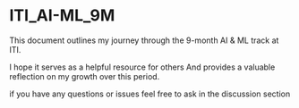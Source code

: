 # ITI_AI-ML_9M

This document outlines my journey through the 9-month AI & ML track at ITI. 

I hope it serves as a helpful resource for others 
And provides a valuable reflection on my growth over this period.


if you have any questions or issues feel free to ask in the discussion section 